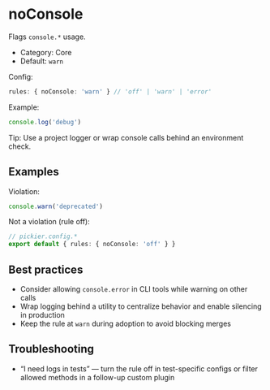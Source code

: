 # noConsole

Flags `console.*` usage.

- Category: Core
- Default: `warn`

Config:

```ts
rules: { noConsole: 'warn' } // 'off' | 'warn' | 'error'
```

Example:

```ts
console.log('debug')
```

Tip: Use a project logger or wrap console calls behind an environment check.

## Examples

Violation:

```ts
console.warn('deprecated')
```

Not a violation (rule off):

```ts
// pickier.config.*
export default { rules: { noConsole: 'off' } }
```

## Best practices

- Consider allowing `console.error` in CLI tools while warning on other calls
- Wrap logging behind a utility to centralize behavior and enable silencing in production
- Keep the rule at `warn` during adoption to avoid blocking merges

## Troubleshooting

- “I need logs in tests” — turn the rule off in test-specific configs or filter allowed methods in a follow-up custom plugin
